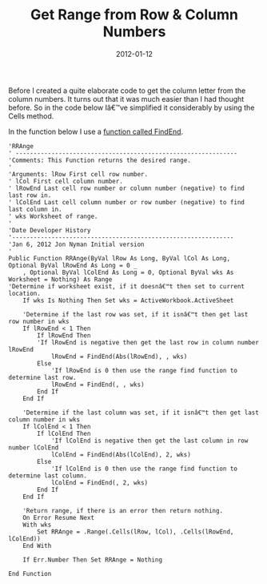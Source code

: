 ﻿---
date: 2012-01-12
title: Get Range from Row & Column Numbers
tags:
    - excel
    - range
    - vba
---

Before I created a quite elaborate code to get the column letter from the column numbers. It turns out that it was much easier than I had thought before. So in the code below Iâ€™ve simplified it considerably by using the Cells method.

In the function below I use a [function called FindEnd](http://www.spreadsheetbudget.com/2012/01/13/find-last-cell/).

``` vbscript
'RRAnge
' --------------------------------------------------------------
'Comments: This Function returns the desired range.
'
'Arguments: lRow First cell row number.
' lCol First cell column number.
' lRowEnd Last cell row number or column number (negative) to find last row in.
' lColEnd Last cell column number or row number (negative) to find last column in.
' wks Worksheet of range.
'
'Date Developer History
'--------------------------------------------------------------
'Jan 6, 2012 Jon Nyman Initial version
'
Public Function RRAnge(ByVal lRow As Long, ByVal lCol As Long, Optional ByVal lRowEnd As Long = 0 _
    , Optional ByVal lColEnd As Long = 0, Optional ByVal wks As Worksheet = Nothing) As Range
'Determine if worksheet exist, if it doesnâ€™t then set to current location.
    If wks Is Nothing Then Set wks = ActiveWorkbook.ActiveSheet

    'Determine if the last row was set, if it isnâ€™t then get last row number in wks
    If lRowEnd < 1 Then
        If lRowEnd Then
        'If lRowEnd is negative then get the last row in column number lRowEnd
            lRowEnd = FindEnd(Abs(lRowEnd), , wks)
        Else
            'If lRowEnd is 0 then use the range find function to determine last row.
            lRowEnd = FindEnd(, , wks)
        End If
    End If

    'Determine if the last column was set, if it isnâ€™t then get last column number in wks
    If lColEnd < 1 Then
        If lColEnd Then
            'If lColEnd is negative then get the last column in row number lColEnd
            lColEnd = FindEnd(Abs(lColEnd), 2, wks)
        Else
            'If lColEnd is 0 then use the range find function to determine last column.
            lColEnd = FindEnd(, 2, wks)
        End If
    End If

    'Return range, if there is an error then return nothing.
    On Error Resume Next
    With wks
        Set RRAnge = .Range(.Cells(lRow, lCol), .Cells(lRowEnd, lColEnd))
    End With

    If Err.Number Then Set RRAnge = Nothing

End Function
```
